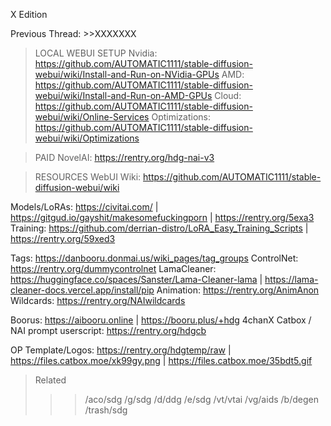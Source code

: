 X Edition

Previous Thread: >>XXXXXXX

>LOCAL WEBUI SETUP
Nvidia: https://github.com/AUTOMATIC1111/stable-diffusion-webui/wiki/Install-and-Run-on-NVidia-GPUs
AMD: https://github.com/AUTOMATIC1111/stable-diffusion-webui/wiki/Install-and-Run-on-AMD-GPUs
Cloud: https://github.com/AUTOMATIC1111/stable-diffusion-webui/wiki/Online-Services
Optimizations: https://github.com/AUTOMATIC1111/stable-diffusion-webui/wiki/Optimizations

>PAID
NovelAI: https://rentry.org/hdg-nai-v3

>RESOURCES
WebUI Wiki: https://github.com/AUTOMATIC1111/stable-diffusion-webui/wiki

Models/LoRAs: https://civitai.com/ | https://gitgud.io/gayshit/makesomefuckingporn | https://rentry.org/5exa3
Training: https://github.com/derrian-distro/LoRA_Easy_Training_Scripts | https://rentry.org/59xed3

Tags: https://danbooru.donmai.us/wiki_pages/tag_groups
ControlNet: https://rentry.org/dummycontrolnet
LamaCleaner: https://huggingface.co/spaces/Sanster/Lama-Cleaner-lama | https://lama-cleaner-docs.vercel.app/install/pip
Animation: https://rentry.org/AnimAnon
Wildcards: https://rentry.org/NAIwildcards

Boorus: https://aibooru.online | https://booru.plus/+hdg
4chanX Catbox / NAI prompt userscript: https://rentry.org/hdgcb

OP Template/Logos: https://rentry.org/hdgtemp/raw | https://files.catbox.moe/xk99gy.png | https://files.catbox.moe/35bdt5.gif

>Related
>>>/aco/sdg
>>>/g/sdg
>>>/d/ddg
>>>/e/sdg
>>>/vt/vtai
>>>/vg/aids
>>>/b/degen
>>>/trash/sdg